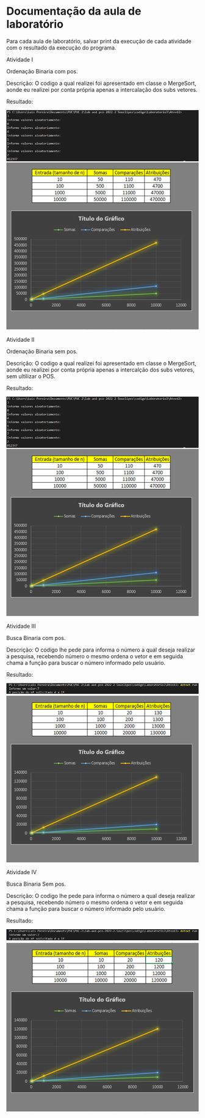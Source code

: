 # Documentação da aula de laboratório

Para cada aula de laboratório, salvar print da execução de cada atividade com o resultado da execução do programa.


Atividade I

Ordenação Binaria com pos.

Descrição: 
O codigo a qual realizei foi apresentado em classe o MergeSort, aonde eu realizei por conta própria apenas a intercalação dos subs vetores.

Resultado:

![Resultado:](img/atvdd1.png)
![Gráfico:](img/graficos_atvvd1.png)


Atividade II

Ordenação Binaria sem pos.

Descrição: 
O codigo a qual realizei foi apresentado em classe o MergeSort, aonde eu realizei por conta própria apenas a intercalção dos subs vetores, sem ultilizar o POS.

Resultado:

![Resultado:](img/atvdd1.png)
![Gráfico:](img/graficos_atvvd1.png)


Atividade III

Busca Binaria com pos.

Descrição: 
O codigo lhe pede para informa o número a qual deseja realizar a pesquisa, recebendo número o mesmo ordena o vetor e em seguida chama a função para buscar o número informado pelo usuário.

Resultado:

![Resultado:](img/atvdd3.png)
![Gráfico:](img/graficos_atvvd3.png)




Atividade IV

Busca Binaria Sem pos.

Descrição: 
O codigo lhe pede para informa o número a qual deseja realizar a pesquisa, recebendo número o mesmo ordena o vetor e em seguida chama a função para buscar o número informado pelo usuário.

Resultado:

![Resultado:](img/atvdd3.png)
![Gráfico:](img/graficos_atvvd4.png)


